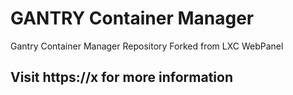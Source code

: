GANTRY Container Manager
=============

Gantry Container Manager Repository
Forked from LXC WebPanel
## Visit https://x for more information
